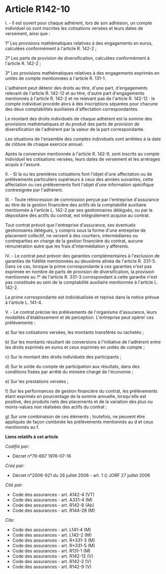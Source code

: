 # Article R142-10

I. - Il est ouvert pour chaque adhérent, lors de son adhésion, un compte individuel où sont inscrites les cotisations versées
et leurs dates de versement, ainsi que :

1° Les provisions mathématiques relatives à des engagements en euros, calculées conformément à l'article R. 142-2 ;

2° Les parts de provision de diversification, calculées conformément à l'article R. 142-2 ;

3° Les provisions mathématiques relatives à des engagements exprimés en unités de compte mentionnées à l'article R. 131-1.

L'adhérent peut détenir des droits au titre, d'une part, d'engagements relevant de l'article R. 142-12 et au titre, d'autre
part d'engagements mentionnés à l'article R. 142-2 et ne relevant pas de l'article R. 142-12 : le compte individuel procède
alors à des inscriptions séparées pour chacune des deux comptabilités auxiliaires d'affectation correspondantes.

Le montant des droits individuels de chaque adhérent est la somme des provisions mathématiques et du produit des parts de
provision de diversification de l'adhérent par la valeur de la part correspondante.

Les situations de l'ensemble des comptes individuels sont arrêtées à la date de clôture de chaque exercice annuel.

Après la conversion mentionnée à l'article R. 142-9, sont inscrits au compte individuel les cotisations versées, leurs dates
de versement et les arrérages acquis à l'assuré.

II. - Si la ou les premières cotisations font l'objet d'une affectation ou de prélèvements particuliers supérieurs à ceux des
années suivantes, cette affectation ou ces prélèvements font l'objet d'une information spécifique contresignée par
l'adhérent.

III. - Toute rétrocession de commission perçue par l'entreprise d'assurance au titre de la gestion financière des actifs de
la comptabilité auxiliaire mentionnée à l'article L. 142-2 par ses gestionnaires délégués, ou par le dépositaire des actifs
du contrat, est intégralement acquise au contrat.

Tout contrat prévoit que l'entreprise d'assurance, ses éventuels gestionnaires délégués, y compris sous la forme d'une
entreprise de placement collectif, ne versent à des courtiers, intermédiaires ou contreparties en charge de la gestion
financière du contrat, aucune rémunération autre que les frais d'intermédiation y afférents.

IV. - Le contrat peut prévoir des garanties complémentaires à l'exclusion de garanties de fidélité mentionnées au deuxième
alinéa de l'article R. 331-5. Dans ce cas, lorsque la prime correspondante à ces garanties n'est pas exprimée en nombre de
parts de provision de diversification, la provision mentionnée au 1° de l'article R. 331-3 correspondant à cette garantie
n'est pas constituée au sein de la comptabilité auxiliaire mentionnée à l'article L. 142-2.

La prime correspondante est individualisée et reprise dans la notice prévue à l'article L. 141-4.

V. - Le contrat précise les prélèvements de l'organisme d'assurance, leurs modalités d'établissement et de perception.
L'entreprise peut opérer ces prélèvements :

a) Sur les cotisations versées, les montants transférés ou rachetés ;

b) Sur les montants résultant de conversions à l'initiative de l'adhérent entre les droits exprimés en euros et ceux exprimés
en unités de compte ;

c) Sur le montant des droits individuels des participants ;

d) Sur le solde du compte de participation aux résultats, dans des conditions fixées par arrêté du ministre chargé de
l'économie ;

e) Sur les prestations versées ;

f) Sur les performances de gestion financière du contrat, les prélèvements étant exprimés en pourcentage de la somme
annuelle, lorsqu'elle est positive, des produits nets des placements et de la variation des plus ou moins-values non
réalisées des actifs du contrat ;

g) Sur une combinaison de ces éléments ; toutefois, ne peuvent être appliqués de façon combinée les prélèvements mentionnés
au d et ceux mentionnés au f.

**Liens relatifs à cet article**

_Codifié par_:

  - Décret n°76-667 1976-07-16

_Créé par_:

  - Décret n°2006-921 du 26 juillet 2006 - art. 1 () JORF 27 juillet 2006

_Cité par_:

  - Code des assurances - art. A142-4 (VT)
  - Code des assurances - art. A331-4 (M)
  - Code des assurances - art. R142-8 (Ab)
  - Code des assurances - art. R144-28 (M)

_Cite_:

  - Code des assurances - art. L141-4 (M)
  - Code des assurances - art. L142-2 (M)
  - Code des assurances - art. R*331-3 (M)
  - Code des assurances - art. R*331-5 (M)
  - Code des assurances - art. R131-1 (M)
  - Code des assurances - art. R142-12 (V)
  - Code des assurances - art. R142-2 (V)
  - Code des assurances - art. R142-9 (V)
